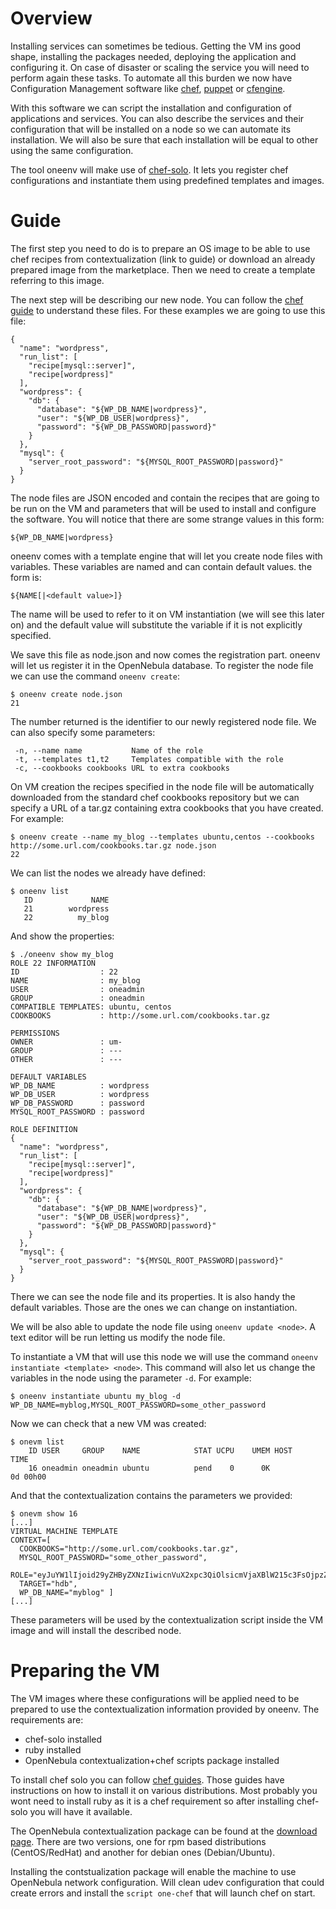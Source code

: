 
# Overview

Installing services can sometimes be tedious. Getting the VM ins good shape, installing the packages needed, deploying the application and configuring it. On case of disaster or scaling the service you will need to perform again these tasks. To automate all this burden we now have Configuration Management software like [chef](http://www.opscode.com/chef/), [puppet](http://puppetlabs.com/puppet/what-is-puppet/) or [cfengine](http://cfengine.com/).

With this software we can script the installation and configuration of applications and services. You can also describe the services and their configuration that will be installed on a node so we can automate its installation. We will also be sure that each installation will be equal to other using the same configuration.

The tool oneenv will make use of [chef-solo](http://wiki.opscode.com/display/chef/Chef+Solo). It lets you register chef configurations and instantiate them using predefined templates and images.

# Guide

The first step you need to do is to prepare an OS image to be able to use chef recipes from contextualization (link to guide) or download an already prepared image from the marketplace. Then we need to create a template referring to this image.

The next step will be describing our new node. You can follow the [chef guide](http://wiki.opscode.com/display/chef/Nodes) to understand these files. For these examples we are going to use this file:

    {
      "name": "wordpress",
      "run_list": [
        "recipe[mysql::server]",
        "recipe[wordpress]"
      ],
      "wordpress": {
        "db": {
          "database": "${WP_DB_NAME|wordpress}",
          "user": "${WP_DB_USER|wordpress}",
          "password": "${WP_DB_PASSWORD|password}"
        }
      },
      "mysql": {
        "server_root_password": "${MYSQL_ROOT_PASSWORD|password}"
      }
    }

The node files are JSON encoded and contain the recipes that are going to be run on the VM and parameters that will be used to install and configure the software. You will notice that there are some strange values in this form:

    ${WP_DB_NAME|wordpress}

oneenv comes with a template engine that will let you create node files with variables. These variables are named and can contain default values. the form is:

    ${NAME[|<default value>]}

The name will be used to refer to it on VM instantiation (we will see this later on) and the default value will substitute the variable if it is not explicitly specified.

We save this file as node.json and now comes the registration part. oneenv will let us register it in the OpenNebula database. To register the node file we can use the command `oneenv create`:

    $ oneenv create node.json
    21

The number returned is the identifier to our newly registered node file. We can also specify some parameters:

     -n, --name name           Name of the role
     -t, --templates t1,t2     Templates compatible with the role
     -c, --cookbooks cookbooks URL to extra cookbooks

On VM creation the recipes specified in the node file will be automatically downloaded from the standard chef cookbooks repository but we can specify a URL of a tar.gz containing extra cookbooks that you have created. For example:

    $ oneenv create --name my_blog --templates ubuntu,centos --cookbooks http://some.url.com/cookbooks.tar.gz node.json
    22

We can list the nodes we already have defined:

    $ oneenv list
       ID             NAME
       21        wordpress
       22          my_blog

And show the properties:

    $ ./oneenv show my_blog
    ROLE 22 INFORMATION                                                             
    ID                  : 22                  
    NAME                : my_blog             
    USER                : oneadmin            
    GROUP               : oneadmin            
    COMPATIBLE TEMPLATES: ubuntu, centos      
    COOKBOOKS           : http://some.url.com/cookbooks.tar.gz

    PERMISSIONS                                                                     
    OWNER               : um-                 
    GROUP               : ---                 
    OTHER               : ---                 

    DEFAULT VARIABLES                                                               
    WP_DB_NAME          : wordpress           
    WP_DB_USER          : wordpress           
    WP_DB_PASSWORD      : password            
    MYSQL_ROOT_PASSWORD : password            

    ROLE DEFINITION                                                                 
    {
      "name": "wordpress",
      "run_list": [
        "recipe[mysql::server]",
        "recipe[wordpress]"
      ],
      "wordpress": {
        "db": {
          "database": "${WP_DB_NAME|wordpress}",
          "user": "${WP_DB_USER|wordpress}",
          "password": "${WP_DB_PASSWORD|password}"
        }
      },
      "mysql": {
        "server_root_password": "${MYSQL_ROOT_PASSWORD|password}"
      }
    }

There we can see the node file and its properties. It is also handy the default variables. Those are the ones we can change on instantiation.

We will be also able to update the node file using `oneenv update <node>`. A text editor will be run letting us modify the node file.

To instantiate a VM that will use this node we will use the command `oneenv instantiate <template> <node>`. This command will also let us change the variables in the node using the parameter `-d`. For example:

    $ oneenv instantiate ubuntu my_blog -d WP_DB_NAME=myblog,MYSQL_ROOT_PASSWORD=some_other_password

Now we can check that a new VM was created:

    $ onevm list
        ID USER     GROUP    NAME            STAT UCPU    UMEM HOST             TIME
        16 oneadmin oneadmin ubuntu          pend    0      0K              0d 00h00

And that the contextualization contains the parameters we provided:

    $ onevm show 16
    [...]
    VIRTUAL MACHINE TEMPLATE                                                        
    CONTEXT=[
      COOKBOOKS="http://some.url.com/cookbooks.tar.gz",
      MYSQL_ROOT_PASSWORD="some_other_password",
      ROLE="eyJuYW1lIjoid29yZHByZXNzIiwicnVuX2xpc3QiOlsicmVjaXBlW215c3FsOjpzZXJ2ZXJdIiwicmVjaXBlW3dvcmRwcmVzc10iXSwid29yZHByZXNzIjp7ImRiIjp7ImRhdGFiYXNlIjoiJHtXUF9EQl9OQU1FfHdvcmRwcmVzc30iLCJ1c2VyIjoiJHtXUF9EQl9VU0VSfHdvcmRwcmVzc30iLCJwYXNzd29yZCI6IiR7V1BfREJfUEFTU1dPUkR8cGFzc3dvcmR9In19LCJteXNxbCI6eyJzZXJ2ZXJfcm9vdF9wYXNzd29yZCI6IiR7TVlTUUxfUk9PVF9QQVNTV09SRHxwYXNzd29yZH0ifX0=",
      TARGET="hdb",
      WP_DB_NAME="myblog" ]
    [...]

These parameters will be used by the contextualization script inside the VM image and will install the described node.


# Preparing the VM

The VM images where these configurations will be applied need to be prepared to use the contextualization information provided by oneenv. The requirements are:

* chef-solo installed
* ruby installed
* OpenNebula contextualization+chef scripts package installed

To install chef solo you can follow [chef guides](http://wiki.opscode.com/display/chef/Installing+Chef+Client+and+Chef+Solo). Those guides have instructions on how to install it on various distributions. Most probably you wont need to install ruby as it is a chef requirement so after installing chef-solo you will have it available.

The OpenNebula contextualization package can be found at the [download page](http://downloads.c12g.com/context). There are two versions, one for rpm based distributions (CentOS/RedHat) and another for debian ones (Debian/Ubuntu).

Installing the contstualization package will enable the machine to use OpenNebula network configuration. Will clean udev configuration that could create errors and install the `script one-chef` that will launch chef on start.






